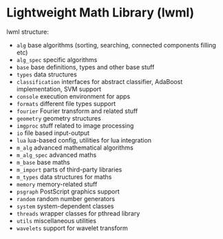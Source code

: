 # Lightweight Math Library (lwml)

lwml structure:

- `alg` base algorithms (sorting, searching, connected components filling etc)
- `alg_spec` specific algorithms
- `base` base definitions, types and other base stuff
- `types` data structures
- `classification` interfaces for abstract classifier, AdaBoost implementation, SVM support
- `console` execution environment for apps
- `formats` different file types support
- `fourier` Fourier transform and related stuff
- `geometry` geometry structures
- `imgproc` stuff related to image processing
- `io` file based input-output
- `lua` lua-based config, utilities for lua integration
- `m_alg` advanced mathematical algorithms
- `m_alg_spec` advanced maths
- `m_base` base maths
- `m_import` parts of third-party libraries
- `m_types` data structures for maths
- `memory` memory-related stuff
- `psgraph` PostScript graphics support
- `random` random number generators
- `system` system-dependent classes
- `threads` wrapper classes for pthread library
- `utils` miscellaneous utilities
- `wavelets` support for wavelet transform
